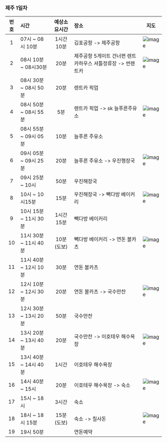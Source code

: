 ### 제주 1일차
|번호|시간|예상소요시간|장소|지도|
|:--:|:-----------|:-----:|:--|---|
|1|07시 ~ 08시 10분|1시간 10분|김포공항 -> 제주공항|![image](https://user-images.githubusercontent.com/33191974/133801619-0365edb1-9f76-40f2-b852-2e321139c8e7.png)|
|2|08시 10분 ~ 08시30분|20분|제주공항 5게이트 건너편 렌트카하우스 셔틀정류장 -> 썬렌트카|![image](https://user-images.githubusercontent.com/33191974/133805085-ec0f4cae-e8ec-480e-99fc-5a9038cf53d6.png)|
|3|08시 30분 ~ 08시 50분|20분|렌트카 픽업||
|4|08시 50분 ~ 08시 55분|5분|렌트카 픽업 -> sk 늘푸른주유소|![image](https://user-images.githubusercontent.com/33191974/133883764-8c30f130-d77b-46e4-9ed9-3102041a4a1e.png)|
|5|08시 55분 ~ 09시 05분|10분|늘푸른 주유소||
|6|09시 05분 ~ 09시 25분|20분|늘푸른 주유소 -> 우진행장국|![image](https://user-images.githubusercontent.com/33191974/133883797-26071b74-b085-4616-8a61-ff787c024706.png)|
|7|09시 25분 ~ 10시|50분|우진해장국||
|8|10시 ~ 10시15분|15분|우진해장국 -> 빽다방 베이커리|![image](https://user-images.githubusercontent.com/33191974/133801891-e3ddb064-ffb8-44ca-b937-f803dc2a3c51.png)|
|9|10시 15분 ~ 11시 30분|1시간 15분|빽다방 베이커리||
|10|11시 30분 ~ 11시 40분|10분(도보)|빽다방 베이커리 -> 연돈 볼카츠|![image](https://user-images.githubusercontent.com/33191974/133801994-6f05251a-47cf-4b2e-9ccc-ef1d3cb3b69f.png)|
|11|11시 40분 ~ 12시 10분|30분|연돈 볼카츠||
|12|12시 10분 ~ 12시 30분|20분|연돈 볼카츠 -> 국수만찬|![image](https://user-images.githubusercontent.com/33191974/133802103-0517c730-898f-445f-b3c3-5a68b49b06e6.png)|
|13|12시 30분 ~ 13시 20분|50분|국수만찬||
|14|13시 20분 ~ 13시 40분|20분|국수만찬 -> 이호테우 해수욕장|![image](https://user-images.githubusercontent.com/33191974/133805494-7a06d633-51a9-45b6-bcbc-4ab255bc1f30.png)|
|15|13시 40분 ~ 14시 40분|1시간|이호테우 해수욕장||
|16|14시 40분 ~ 15시|20분|이호테우 해수욕장 -> 숙소|![image](https://user-images.githubusercontent.com/33191974/133805794-bc4240fe-b8a9-45b6-8bb9-afacf9138a96.png)|
|17|15시 ~ 18시|3시간|숙소||
|18|18시 ~ 18시 15분|15분(도보)|숙소 -> 칠사돈|![image](https://user-images.githubusercontent.com/33191974/133802392-4b6d9cca-cf78-480a-9fea-4edfd65cfac6.png)|
|19|19시 50분||연돈예약||





